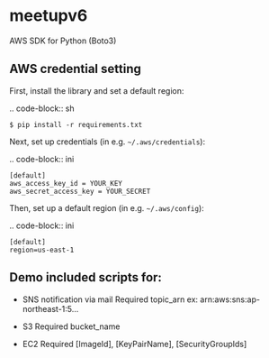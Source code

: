 # meetupv6
AWS SDK for Python (Boto3)


AWS credential setting
-----------
First, install the library and set a default region:

.. code-block:: sh

    $ pip install -r requirements.txt

Next, set up credentials (in e.g. ``~/.aws/credentials``):

.. code-block:: ini

    [default]
    aws_access_key_id = YOUR_KEY
    aws_secret_access_key = YOUR_SECRET

Then, set up a default region (in e.g. ``~/.aws/config``):

.. code-block:: ini

    [default]
    region=us-east-1
    

Demo included scripts for:
-----------
   - SNS notification via mail
     Required topic_arn ex: arn:aws:sns:ap-northeast-1:5...
     
   - S3
     Required bucket_name
     
   - EC2
     Required [ImageId], [KeyPairName], [SecurityGroupIds] 
